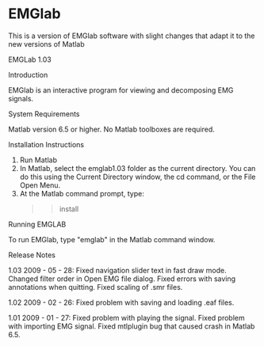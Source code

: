 # EMGlab
 This is a version of EMGlab software with slight changes that adapt it to the new versions of Matlab
 
 
 EMGLab 1.03

Introduction

  EMGlab is an interactive program for viewing and decomposing EMG signals.


System Requirements

  Matlab version 6.5 or higher. No Matlab toolboxes are required.

Installation Instructions 
  
  1. Run Matlab
  2. In Matlab, select the emglab1.03 folder as the current directory. You can do 
     this using the Current Directory window, the cd command, or the File Open
     Menu.
  3. At the Matlab command prompt, type:
     >>install

Running EMGLAB
   
  To run EMGlab, type "emglab" in the Matlab command window.

Release Notes 

1.03  2009 - 05 - 28: 
  Fixed navigation slider text in fast draw mode. 
  Changed filter order in Open EMG file dialog.
  Fixed errors with saving annotations when quitting.
  Fixed scaling of .smr files.
                
1.02  2009 - 02 - 26:
  Fixed problem with saving and loading .eaf files.       

1.01  2009 - 01 - 27:
  Fixed problem with playing the signal.
  Fixed problem with importing EMG signal.
  Fixed mtlplugin bug that caused crash in Matlab 6.5.
